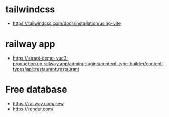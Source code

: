 # tailwindcss

-   https://tailwindcss.com/docs/installation/using-vite

# railway app

-   https://strapi-demo-vue3-production.up.railway.app/admin/plugins/content-type-builder/content-types/api::restaurant.restaurant

# Free database

-   https://railway.com/new
-   https://render.com/

